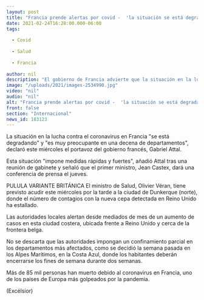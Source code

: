 ```yaml
---
layout: post
title: "Francia prende alertas por covid -  'la situación se está degradando'"
date: 2021-02-24T16:28:00.000-06:00
tags:
  
  - Covid
  
  - Salud
  
  - Francia
  
author: nil
description: "El gobierno de Francia advierte que la situación en la lucha contra el coronavirus 'se está degradando' y 'es muy preocupante en una decena de departamentos"
image: "/uploads/2021/images-2534990.jpg"
video: "nil"
audio: "nil"
alt: "Francia prende alertas por covid -  'la situación se está degradando'"
front: false
section: "Internacional"
news_id: 183123
---
```


La situación en la lucha contra el coronavirus en Francia "se está degradando" y "es muy preocupante en una decena de departamentos", declaró este miércoles el portavoz del gobierno francés, Gabriel Attal.

Esta situación "impone medidas rápidas y fuertes", añadió Attal tras una reunión de gabinete y señaló que el primer ministro, Jean Castex, dará una conferencia de prensa el jueves.

PULULA VARIANTE BRITÁNICA
El ministro de Salud, Olivier Véran, tiene previsto acudir este miércoles por la tarde a la ciudad de Dunkerque (norte), donde el número de contagios con la nueva cepa detectada en Reino Unido ha estallado.

Las autoridades locales alertan desde mediados de mes de un aumento de casos en esta ciudad costera, ubicada frente a Reino Unido y cerca de la frontera belga.

No se descarta que las autoridades impongan un confinamiento parcial en los departamentos más afectados, como se decidió la semana pasada en los Alpes Marítimos, en la Costa Azul, donde los habitantes deberán encerrarse los fines de semana durante dos semanas.

Más de 85 mil personas han muerto debido al coronavirus en Francia, uno de los países de Europa más golpeados por la pandemia.

(Excélsior)
